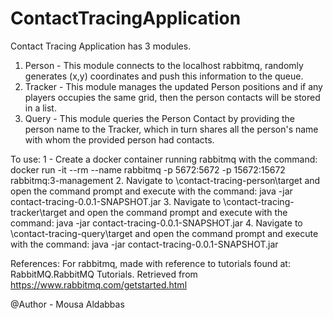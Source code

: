 # ContactTracingApplication
 Contact Tracing Application has 3 modules.
 1. Person - This module connects to the localhost rabbitmq, randomly generates (x,y) coordinates and push this information to the queue. 
 2. Tracker - This module manages the updated Person positions and if any players occupies the same grid, then the person contacts will be stored in a list.
 3. Query - This module queries the Person Contact by providing the person name to the Tracker, which in turn shares all the person's name with whom the provided person had contacts.
  
To use:
	1 - Create a docker container running rabbitmq with the command:
		docker run -it --rm --name rabbitmq -p 5672:5672 -p 15672:15672 rabbitmq:3-management
 2. Navigate to \contact-tracing-person\target and open the command prompt  and execute with the command:
  java -jar contact-tracing-0.0.1-SNAPSHOT.jar
 3. Navigate to \contact-tracing-tracker\target and open the command prompt  and execute with the command:
  java -jar contact-tracing-0.0.1-SNAPSHOT.jar
 4.  Navigate to \contact-tracing-query\target and open the command prompt  and execute with the command:
  java -jar contact-tracing-0.0.1-SNAPSHOT.jar


References:
	For rabbitmq, made with reference to tutorials found at:
		RabbitMQ.RabbitMQ Tutorials. Retrieved from https://www.rabbitmq.com/getstarted.html
  
  @Author - Mousa Aldabbas
